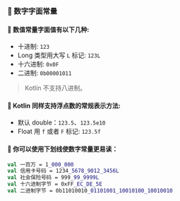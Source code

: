 ### 🔢 数字字面常量
#### 🧮 数值常量字面值有以下几种:

- 十进制: `123`
- Long 类型用大写 `L` 标记: `123L`
- 十六进制: `0x0F`
- 二进制: `0b00001011`
> Kotlin 不支持八进制。

#### 🧮 Kotlin 同样支持浮点数的常规表示方法:

- 默认 double：`123.5`、`123.5e10`
- Float 用 `f` 或者 `F` 标记: `123.5f`

#### 👀 你可以使用下划线使数字常量更易读：

```kotlin
val 一百万 = 1_000_000
val 信用卡号码 = 1234_5678_9012_3456L
val 社会保险号码 = 999_99_9999L
val 十六进制字节 = 0xFF_EC_DE_5E
val 二进制字节 = 0b11010010_01101001_10010100_10010010
```